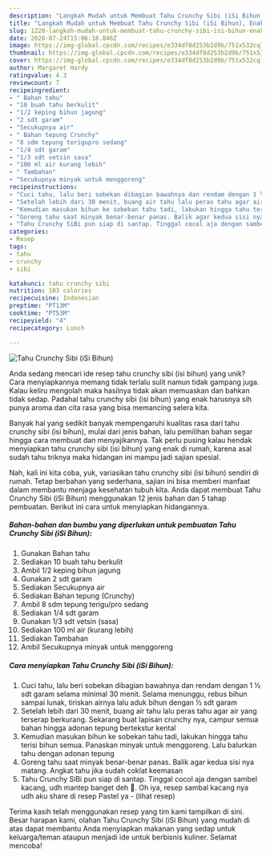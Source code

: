 ```yaml
---
description: "Langkah Mudah untuk Membuat Tahu Crunchy Sibi (iSi Bihun), Enak Banget"
title: "Langkah Mudah untuk Membuat Tahu Crunchy Sibi (iSi Bihun), Enak Banget"
slug: 1228-langkah-mudah-untuk-membuat-tahu-crunchy-sibi-isi-bihun-enak-banget
date: 2020-07-24T15:06:18.846Z
image: https://img-global.cpcdn.com/recipes/e334df8d253b2d9b/751x532cq70/tahu-crunchy-sibi-isi-bihun-foto-resep-utama.jpg
thumbnail: https://img-global.cpcdn.com/recipes/e334df8d253b2d9b/751x532cq70/tahu-crunchy-sibi-isi-bihun-foto-resep-utama.jpg
cover: https://img-global.cpcdn.com/recipes/e334df8d253b2d9b/751x532cq70/tahu-crunchy-sibi-isi-bihun-foto-resep-utama.jpg
author: Margaret Hardy
ratingvalue: 4.3
reviewcount: 7
recipeingredient:
- " Bahan tahu"
- "10 buah tahu berkulit"
- "1/2 keping bihun jagung"
- "2 sdt garam"
- "Secukupnya air"
- " Bahan tepung Crunchy"
- "8 sdm tepung terigupro sedang"
- "1/4 sdt garam"
- "1/3 sdt vetsin sasa"
- "100 ml air kurang lebih"
- " Tambahan"
- "Secukupnya minyak untuk menggoreng"
recipeinstructions:
- "Cuci tahu, lalu beri sobekan dibagian bawahnya dan rendam dengan 1 ½ sdt garam selama minimal 30 menit. Selama menunggu, rebus bihun sampai lunak, tiriskan airnya lalu aduk bihun dengan ½ sdt garam"
- "Setelah lebih dari 30 menit, buang air tahu lalu peras tahu agar air yang terserap berkurang. Sekarang buat lapisan crunchy nya, campur semua bahan hingga adonan tepung bertekstur kental"
- "Kemudian masukan bihun ke sobekan tahu tadi, lakukan hingga tahu terisi bihun semua. Panaskan minyak untuk menggoreng. Lalu balurkan tahu dengan adonan tepung"
- "Goreng tahu saat minyak benar-benar panas. Balik agar kedua sisi nya matang. Angkat tahu jika sudah coklat keemasan"
- "Tahu Crunchy SiBi pun siap di santap. Tinggal cocol aja dengan sambel kacang, udh mantep banget deh 🤤. Oh iya, resep sambal kacang nya udh aku share di resep Pastel ya             (lihat resep)"
categories:
- Resep
tags:
- tahu
- crunchy
- sibi

katakunci: tahu crunchy sibi 
nutrition: 103 calories
recipecuisine: Indonesian
preptime: "PT13M"
cooktime: "PT53M"
recipeyield: "4"
recipecategory: Lunch

---
```



![Tahu Crunchy Sibi (iSi Bihun)](https://img-global.cpcdn.com/recipes/e334df8d253b2d9b/751x532cq70/tahu-crunchy-sibi-isi-bihun-foto-resep-utama.jpg)

Anda sedang mencari ide resep tahu crunchy sibi (isi bihun) yang unik? Cara menyiapkannya memang tidak terlalu sulit namun tidak gampang juga. Kalau keliru mengolah maka hasilnya tidak akan memuaskan dan bahkan tidak sedap. Padahal tahu crunchy sibi (isi bihun) yang enak harusnya sih punya aroma dan cita rasa yang bisa memancing selera kita.



Banyak hal yang sedikit banyak mempengaruhi kualitas rasa dari tahu crunchy sibi (isi bihun), mulai dari jenis bahan, lalu pemilihan bahan segar hingga cara membuat dan menyajikannya. Tak perlu pusing kalau hendak menyiapkan tahu crunchy sibi (isi bihun) yang enak di rumah, karena asal sudah tahu triknya maka hidangan ini mampu jadi sajian spesial.


Nah, kali ini kita coba, yuk, variasikan tahu crunchy sibi (isi bihun) sendiri di rumah. Tetap berbahan yang sederhana, sajian ini bisa memberi manfaat dalam membantu menjaga kesehatan tubuh kita. Anda dapat membuat Tahu Crunchy Sibi (iSi Bihun) menggunakan 12 jenis bahan dan 5 tahap pembuatan. Berikut ini cara untuk menyiapkan hidangannya.

<!--inarticleads1-->

##### Bahan-bahan dan bumbu yang diperlukan untuk pembuatan Tahu Crunchy Sibi (iSi Bihun):

1. Gunakan  Bahan tahu
1. Sediakan 10 buah tahu berkulit
1. Ambil 1/2 keping bihun jagung
1. Gunakan 2 sdt garam
1. Sediakan Secukupnya air
1. Sediakan  Bahan tepung (Crunchy)
1. Ambil 8 sdm tepung terigu/pro sedang
1. Sediakan 1/4 sdt garam
1. Gunakan 1/3 sdt vetsin (sasa)
1. Sediakan 100 ml air (kurang lebih)
1. Sediakan  Tambahan
1. Ambil Secukupnya minyak untuk menggoreng




<!--inarticleads2-->

##### Cara menyiapkan Tahu Crunchy Sibi (iSi Bihun):

1. Cuci tahu, lalu beri sobekan dibagian bawahnya dan rendam dengan 1 ½ sdt garam selama minimal 30 menit. Selama menunggu, rebus bihun sampai lunak, tiriskan airnya lalu aduk bihun dengan ½ sdt garam
1. Setelah lebih dari 30 menit, buang air tahu lalu peras tahu agar air yang terserap berkurang. Sekarang buat lapisan crunchy nya, campur semua bahan hingga adonan tepung bertekstur kental
1. Kemudian masukan bihun ke sobekan tahu tadi, lakukan hingga tahu terisi bihun semua. Panaskan minyak untuk menggoreng. Lalu balurkan tahu dengan adonan tepung
1. Goreng tahu saat minyak benar-benar panas. Balik agar kedua sisi nya matang. Angkat tahu jika sudah coklat keemasan
1. Tahu Crunchy SiBi pun siap di santap. Tinggal cocol aja dengan sambel kacang, udh mantep banget deh 🤤. Oh iya, resep sambal kacang nya udh aku share di resep Pastel ya -             (lihat resep)




Terima kasih telah menggunakan resep yang tim kami tampilkan di sini. Besar harapan kami, olahan Tahu Crunchy Sibi (iSi Bihun) yang mudah di atas dapat membantu Anda menyiapkan makanan yang sedap untuk keluarga/teman ataupun menjadi ide untuk berbisnis kuliner. Selamat mencoba!
